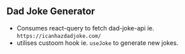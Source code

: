 ## Dad Joke Generator

 - Consumes react-query to fetch dad-joke-api ie. `https://icanhazdadjoke.com/`
 - utilises custoom hook ie. `useJoke` to generate new jokes.
